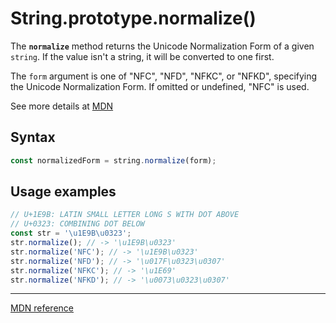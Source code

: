 # String.prototype.normalize()

The **`normalize`** method returns the Unicode Normalization Form of a given `string`. If the value isn't a string, it will be converted to one first.

The `form` argument is one of "NFC", "NFD", "NFKC", or "NFKD", specifying the Unicode Normalization Form. If omitted or undefined, "NFC" is used.

See more details at [MDN](https://developer.mozilla.org/en-US/docs/Web/JavaScript/Reference/Global_Objects/String/normalize#Parameters)

## Syntax

```js
const normalizedForm = string.normalize(form);
```

## Usage examples

```js
// U+1E9B: LATIN SMALL LETTER LONG S WITH DOT ABOVE
// U+0323: COMBINING DOT BELOW
const str = '\u1E9B\u0323';
str.normalize(); // -> '\u1E9B\u0323'
str.normalize('NFC'); // -> '\u1E9B\u0323'
str.normalize('NFD'); // -> '\u017F\u0323\u0307'
str.normalize('NFKC'); // -> '\u1E69'
str.normalize('NFKD'); // -> '\u0073\u0323\u0307'
```

---

[MDN reference](https://developer.mozilla.org/en-US/docs/Web/JavaScript/Reference/Global_Objects/String/normalize)
